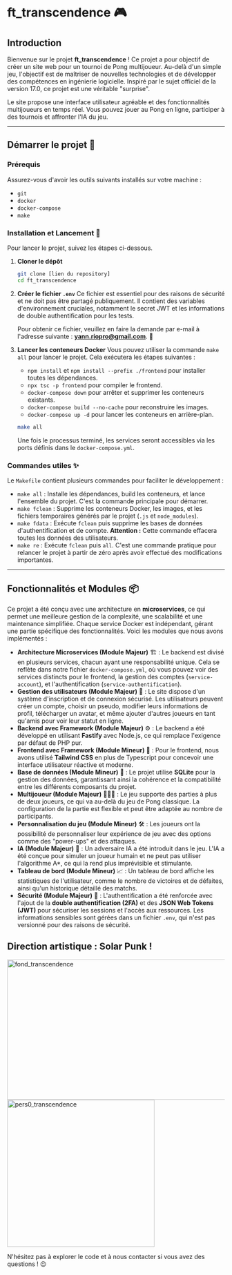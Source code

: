 # ft\_transcendence 🎮

## Introduction

Bienvenue sur le projet **ft\_transcendence** \! Ce projet a pour objectif de créer un site web pour un tournoi de Pong multijoueur. Au-delà d'un simple jeu, l'objectif est de maîtriser de nouvelles technologies et de développer des compétences en ingénierie logicielle. Inspiré par le sujet officiel de la version 17.0, ce projet est une véritable "surprise".

Le site propose une interface utilisateur agréable et des fonctionnalités multijoueurs en temps réel. Vous pouvez jouer au Pong en ligne, participer à des tournois et affronter l'IA du jeu.

-----

## Démarrer le projet 🚀

### Prérequis

Assurez-vous d'avoir les outils suivants installés sur votre machine :

  * `git`
  * `docker`
  * `docker-compose`
  * `make`

### Installation et Lancement 🏁

Pour lancer le projet, suivez les étapes ci-dessous.

1.  **Cloner le dépôt**

    ```sh
    git clone [lien du repository]
    cd ft_transcendence
    ```

2.  **Créer le fichier `.env`**
    Ce fichier est essentiel pour des raisons de sécurité et ne doit pas être partagé publiquement. Il contient des variables d'environnement cruciales, notamment le secret JWT et les informations de double authentification pour les tests.

    Pour obtenir ce fichier, veuillez en faire la demande par e-mail à l'adresse suivante : **yann.riopro@gmail.com**. 📧

3.  **Lancer les conteneurs Docker**
    Vous pouvez utiliser la commande `make all` pour lancer le projet. Cela exécutera les étapes suivantes :

      * `npm install` et `npm install --prefix ./frontend` pour installer toutes les dépendances.
      * `npx tsc -p frontend` pour compiler le frontend.
      * `docker-compose down` pour arrêter et supprimer les conteneurs existants.
      * `docker-compose build --no-cache` pour reconstruire les images.
      * `docker-compose up -d` pour lancer les conteneurs en arrière-plan.

    <!-- end list -->

    ```sh
    make all
    ```

    Une fois le processus terminé, les services seront accessibles via les ports définis dans le `docker-compose.yml`.

### Commandes utiles ✨

Le `Makefile` contient plusieurs commandes pour faciliter le développement :

  * `make all` : Installe les dépendances, build les conteneurs, et lance l'ensemble du projet. C'est la commande principale pour démarrer.
  * `make fclean` : Supprime les conteneurs Docker, les images, et les fichiers temporaires générés par le projet (`.js` et `node_modules`).
  * `make fdata` : Exécute `fclean` puis supprime les bases de données d'authentification et de compte. **Attention :** Cette commande effacera toutes les données des utilisateurs.
  * `make re` : Exécute `fclean` puis `all`. C'est une commande pratique pour relancer le projet à partir de zéro après avoir effectué des modifications importantes.



------------


## Fonctionnalités et Modules 📦

Ce projet a été conçu avec une architecture en **microservices**, ce qui permet une meilleure gestion de la complexité, une scalabilité et une maintenance simplifiée. Chaque service Docker est indépendant, gérant une partie spécifique des fonctionnalités. Voici les modules que nous avons implémentés :

  * **Architecture Microservices (Module Majeur)** 🏗️ : Le backend est divisé en plusieurs services, chacun ayant une responsabilité unique. Cela se reflète dans notre fichier `docker-compose.yml`, où vous pouvez voir des services distincts pour le frontend, la gestion des comptes (`service-account`), et l'authentification (`service-authentification`).
  * **Gestion des utilisateurs (Module Majeur)** 👤 : Le site dispose d'un système d'inscription et de connexion sécurisé. Les utilisateurs peuvent créer un compte, choisir un pseudo, modifier leurs informations de profil, télécharger un avatar, et même ajouter d'autres joueurs en tant qu'amis pour voir leur statut en ligne.
  * **Backend avec Framework (Module Majeur)** ⚙️ : Le backend a été développé en utilisant **Fastify** avec Node.js, ce qui remplace l'exigence par défaut de PHP pur.
  * **Frontend avec Framework (Module Mineur)** 🎨 : Pour le frontend, nous avons utilisé **Tailwind CSS** en plus de Typescript pour concevoir une interface utilisateur réactive et moderne.
  * **Base de données (Module Mineur)** 💾 : Le projet utilise **SQLite** pour la gestion des données, garantissant ainsi la cohérence et la compatibilité entre les différents composants du projet.
  * **Multijoueur (Module Majeur)** 🧑‍🤝‍🧑 : Le jeu supporte des parties à plus de deux joueurs, ce qui va au-delà du jeu de Pong classique. La configuration de la partie est flexible et peut être adaptée au nombre de participants.
  * **Personnalisation du jeu (Module Mineur)** 🛠️ : Les joueurs ont la possibilité de personnaliser leur expérience de jeu avec des options comme des "power-ups" et des attaques.
  * **IA (Module Majeur)** 🤖 : Un adversaire IA a été introduit dans le jeu. L'IA a été conçue pour simuler un joueur humain et ne peut pas utiliser l'algorithme A\*, ce qui la rend plus imprévisible et stimulante.
  * **Tableau de bord (Module Mineur)** 📈 : Un tableau de bord affiche les statistiques de l'utilisateur, comme le nombre de victoires et de défaites, ainsi qu'un historique détaillé des matchs.
  * **Sécurité (Module Majeur)** 🔐 : L'authentification a été renforcée avec l'ajout de la **double authentification (2FA)** et des **JSON Web Tokens (JWT)** pour sécuriser les sessions et l'accès aux ressources. Les informations sensibles sont gérées dans un fichier `.env`, qui n'est pas versionné pour des raisons de sécurité.

## Direction artistique : Solar Punk !

<img width="512" height="325" alt="fond_transcendence" src="https://github.com/user-attachments/assets/37e4441b-a0f9-4259-b012-cbe84e36cbac" />

<img width="341" height="341" alt="pers0_transcendence" src="https://github.com/user-attachments/assets/42a96e6f-67b2-49c1-ac58-52cf5b75593e" />

N'hésitez pas à explorer le code et à nous contacter si vous avez des questions \! 😉
